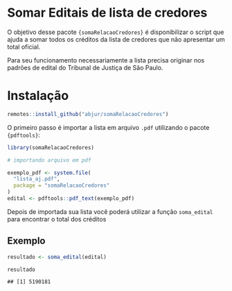 
# Somar Editais de lista de credores

O objetivo desse pacote `{somaRelacaoCredores}` é disponibilizar o
script que ajuda a somar todos os créditos da lista de credores que não
apresentar um total oficial.

Para seu funcionamento necessariamente a lista precisa originar nos
padrões de edital do Tribunal de Justiça de São Paulo.

# Instalação

``` r
remotes::install_github("abjur/somaRelacaoCredores")
```

O primeiro passo é importar a lista em arquivo `.pdf` utilizando o
pacote `{pdftools}`:

``` r
library(somaRelacaoCredores)

# importando arquivo em pdf

exemplo_pdf <- system.file(
  "lista_aj.pdf", 
  package = "somaRelacaoCredores"
)
edital <- pdftools::pdf_text(exemplo_pdf)
```

Depois de importada sua lista você poderá utilizar a função
`soma_edital` para encontrar o total dos créditos

## Exemplo

``` r
resultado <- soma_edital(edital)

resultado
```

    ## [1] 5190181
